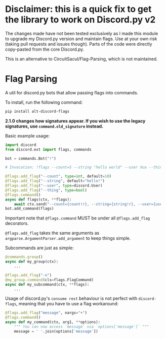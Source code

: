 # Disclaimer: this is a quick fix to get the library to work on Discord.py v2

The changes made have not been tested exclusively as I made this module to upgrade my Discord.py version and maintain flags. Use at your own risk (taking pull requests and issues though). Parts of the code were directly copy-pasted from the core Discord.py.

This is an alternative to CircuitSacul/Flag-Parsing, which is not maintained.

# Flag Parsing

A util for discord.py bots that allow passing flags into commands.

To install, run the following command:

```sh
pip install alt-discord-flags
```

**2.1.0 changes how signatures appear. If you wish to use
the legacy signatures, use `command.old_signature` instead.**

Basic example usage:

```python
import discord
from discord.ext import flags, commands

bot = commands.Bot("!")

# Invocation: !flags --count=5 --string "hello world" --user Xua --thing y

@flags.add_flag("--count", type=int, default=10)
@flags.add_flag("--string", default="hello!")
@flags.add_flag("--user", type=discord.User)
@flags.add_flag("--thing", type=bool)
@flags.command()
async def flags(ctx, **flags):
    await ctx.send("--count={count!r}, --string={string!r}, --user={user!r}, --thing={thing!r}".format(**flags))
bot.add_command(flags)
```

Important note that `@flags.command` MUST be under all `@flags.add_flag`
decorators.

`@flags.add_flag` takes the same arguments as `argparse.ArgumentParser.add_argument`
to keep things simple.

Subcommands are just as simple:

```python
@commands.group()
async def my_group(ctx):
    ...

@flags.add_flag("-n")
@my_group.command(cls=flags.FlagCommand)
async def my_subcommand(ctx, **flags):
    ...
```

Usage of discord.py's `consume rest` behaviour is not perfect with `discord-flags`,
meaning that you have to use a flag workaround:

```python
@flags.add_flag("message", nargs="+")
@flags.command()
async def my_command(ctx, arg1, **options):
    """ You can now access `message` via `options['message']` """
    message = ' '.join(options['message'])
```
